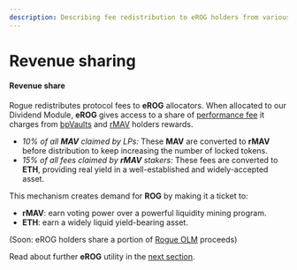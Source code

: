 ```yaml
---
description: Describing fee redistribution to eROG holders from various sources.
---
```


# Revenue sharing

#### Revenue share

Rogue redistributes protocol fees to **eROG** allocators. When allocated to our Dividend Module, **eROG** gives access to a share of [performance fee](./) it charges from [bpVaults](../../stake/rogue-for-maverick-amm-lps/bpvaults.md) and [rMAV](../../stake/rogue-for-mav-lockers/rmav.md) holders rewards.

* _10% of all **MAV** claimed by LPs:_ These **MAV** are converted to **rMAV** before distribution to keep increasing the number of locked tokens.
* _15% of all fees claimed by **rMAV** stakers:_ These fees are converted to **ETH**, providing real yield in a well-established and widely-accepted asset.

This mechanism creates demand for **ROG** by making it a ticket to:&#x20;

* **rMAV**: earn voting power over a powerful liquidity mining program.
* **ETH**: earn a widely liquid yield-bearing asset.

(Soon: eROG holders share a portion of [Rogue OLM](broken-reference) proceeds)

Read about further **eROG** utility in the [next section](../vote-market/).
